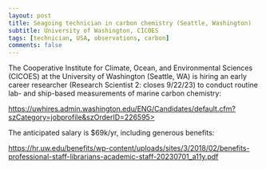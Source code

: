```yaml
---
layout: post
title: Seagoing technician in carbon chemistry (Seattle, Washington)
subtitle: University of Washington, CICOES
tags: [technician, USA, observations, carbon]
comments: false
---
```

The Cooperative Institute for Climate, Ocean, and Environmental Sciences
(CICOES) at the University of Washington (Seattle, WA) is hiring an early
career researcher (Research Scientist 2: closes 9/22/23) to conduct routine lab- and ship-based measurements of marine carbon
chemistry:

https://uwhires.admin.washington.edu/ENG/Candidates/default.cfm?szCategory=jobprofile&szOrderID=226595>

The anticipated salary is $69k/yr, including generous benefits:

https://hr.uw.edu/benefits/wp-content/uploads/sites/3/2018/02/benefits-professional-staff-librarians-academic-staff-20230701_a11y.pdf
